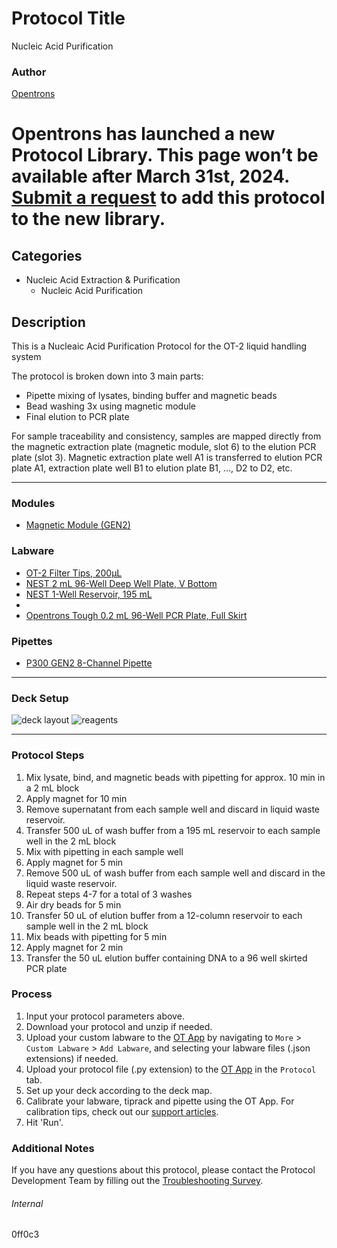 # Protocol Title 
Nucleic Acid Purification

### Author
[Opentrons](https://opentrons.com/)


# Opentrons has launched a new Protocol Library. This page won’t be available after March 31st, 2024. [Submit a request](https://docs.google.com/forms/d/e/1FAIpQLSdYYp9QCKow4nn0KlCVsMS3HX0eJ0N9O7-erajKvcpT0lWbSg/viewform) to add this protocol to the new library.

## Categories
* Nucleic Acid Extraction & Purification
	* Nucleic Acid Purification

## Description
This is a Nucleaic Acid Purification Protocol for the OT-2 liquid handling system

The protocol is broken down into 3 main parts:
* Pipette mixing of lysates, binding buffer and magnetic beads
* Bead washing 3x using magnetic module
* Final elution to PCR plate

For sample traceability and consistency, samples are mapped directly from the magnetic extraction plate (magnetic module, slot 6) to the elution PCR plate (slot 3). Magnetic extraction plate well A1 is transferred to elution PCR plate A1, extraction plate well B1 to elution plate B1, ..., D2 to D2, etc.

---

### Modules
* [Magnetic Module (GEN2)](https://shop.opentrons.com/collections/hardware-modules/products/magdeck)

### Labware
* [OT-2 Filter Tips, 200µL](https://shop.opentrons.com/opentrons-200ul-filter-tips/)
* [NEST 2 mL 96-Well Deep Well Plate, V Bottom](https://shop.opentrons.com/nest-2-ml-96-well-deep-well-plate-v-bottom/)
* [NEST 1-Well Reservoir, 195 mL](https://shop.opentrons.com/nest-1-well-reservoirs-195-ml/)
* 
* [Opentrons Tough 0.2 mL 96-Well PCR Plate, Full Skirt](https://shop.opentrons.com/tough-0.2-ml-96-well-pcr-plate-full-skirt/)


### Pipettes
* [P300 GEN2 8-Channel Pipette](https://shop.opentrons.com/8-channel-electronic-pipette/)

---

### Deck Setup
![deck layout](https://opentrons-protocol-library-website.s3.amazonaws.com/custom-README-images/0ff0c3/deck.png)
![reagents](https://opentrons-protocol-library-website.s3.amazonaws.com/custom-README-images/0ff0c3/liquids.png)


---

### Protocol Steps
1. Mix lysate, bind, and magnetic beads with pipetting for approx. 10 min in a 2 mL block
2. Apply magnet for 10 min 
3. Remove supernatant from each sample well and discard in liquid waste reservoir. 
4. Transfer 500 uL of wash buffer from a 195 mL reservoir to each sample well in the 2 mL block
5. Mix with pipetting in each sample well
6. Apply magnet for 5 min
7. Remove 500 uL of wash buffer from each sample well and discard in the liquid waste reservoir.
8. Repeat steps 4-7 for a total of 3 washes
9. Air dry beads for 5 min
10. Transfer 50 uL of elution buffer from a 12-column reservoir to each sample well in the 2 mL block 
11. Mix beads with pipetting for 5 min
12. Apply magnet for 2 min
13. Transfer the 50 uL elution buffer containing DNA to a 96 well skirted PCR plate

### Process
1. Input your protocol parameters above.
2. Download your protocol and unzip if needed.
3. Upload your custom labware to the [OT App](https://opentrons.com/ot-app) by navigating to `More` > `Custom Labware` > `Add Labware`, and selecting your labware files (.json extensions) if needed.
4. Upload your protocol file (.py extension) to the [OT App](https://opentrons.com/ot-app) in the `Protocol` tab.
5. Set up your deck according to the deck map.
6. Calibrate your labware, tiprack and pipette using the OT App. For calibration tips, check out our [support articles](https://support.opentrons.com/en/collections/1559720-guide-for-getting-started-with-the-ot-2).
7. Hit 'Run'.

### Additional Notes
If you have any questions about this protocol, please contact the Protocol Development Team by filling out the [Troubleshooting Survey](https://protocol-troubleshooting.paperform.co/).

###### Internal
0ff0c3
